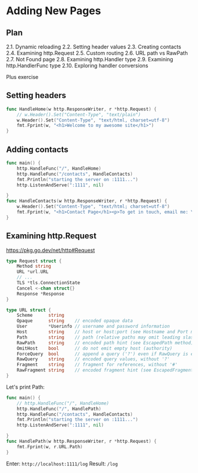 # Adding New Pages 

## Plan 
2.1. Dynamic reloading
2.2. Setting header values
2.3. Creating contacts 
2.4. Examining http.Request 
2.5. Custom routing
2.6. URL path vs RawPath
2.7. Not Found page
2.8. Examining http.Handler type 
2.9. Examining http.HandlerFunc type
2.10. Exploring handler conversions 

Plus exercise 

## Setting headers 

```go
func HandleHome(w http.ResponseWriter, r *http.Request) {
	// w.Header().Set("Content-Type", "text/plain")
	w.Header().Set("Content-Type", "text/html, charset=utf-8")
	fmt.Fprint(w, "<h1>Welcome to my awesome site</h1>")
}
```
## Adding contacts 

```go
func main() {
	http.HandleFunc("/", HandleHome)
	http.HandleFunc("/contacts", HandleContacts)
	fmt.Println("starting the server on :1111...")
	http.ListenAndServe(":1111", nil)

}
func HandleContacts(w http.ResponseWriter, r *http.Request) {
	w.Header().Set("Content-Type", "text/html; charset=utf-8")
	fmt.Fprint(w, "<h1>Contact Page</h1><p>To get in touch, email me: \"vl@vl.info\"</p>")
}
```

## Examining http.Request

https://pkg.go.dev/net/http#Request 
```go
type Request struct {
	Method string
	URL *url.URL
	// ...
	TLS *tls.ConnectionState
	Cancel <-chan struct{}
	Response *Response
}
```
```go
type URL struct {
	Scheme      string
	Opaque      string    // encoded opaque data
	User        *Userinfo // username and password information
	Host        string    // host or host:port (see Hostname and Port methods)
	Path        string    // path (relative paths may omit leading slash)
	RawPath     string    // encoded path hint (see EscapedPath method)
	OmitHost    bool      // do not emit empty host (authority)
	ForceQuery  bool      // append a query ('?') even if RawQuery is empty
	RawQuery    string    // encoded query values, without '?'
	Fragment    string    // fragment for references, without '#'
	RawFragment string    // encoded fragment hint (see EscapedFragment method)
}
```
Let's print Path:
```go
func main() {
	// http.HandleFunc("/", HandleHome)
	http.HandleFunc("/", HandlePath)
	http.HandleFunc("/contacts", HandleContacts)
	fmt.Println("starting the server on :1111...")
	http.ListenAndServe(":1111", nil)

}
func HandlePath(w http.ResponseWriter, r *http.Request) {
	fmt.Fprint(w, r.URL.Path)
}
```
Enter: `http://localhost:1111/log`
Result: `/log`

